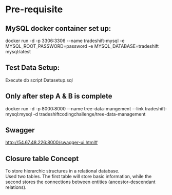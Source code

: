 
# Pre-requisite 
## MySQL docker container set up:
   docker run -d -p 3306:3306 --name tradeshift-mysql -e MYSQL_ROOT_PASSWORD=password -e MYSQL_DATABASE=tradeshift mysql:latest 
## Test Data Setup: 	 
   Execute db script Datasetup.sql	 
## Only after step A & B is complete  
   docker run -d -p 8000:8000 --name tree-data-mangement --link tradeshift-mysql:mysql -d tradeshiftcodingchallenge/tree-data-management
## Swagger
   http://54.67.48.226:8000/swagger-ui.html#

## Closure table Concept
   To store hierarchic structures in a relational database.  
   Used two tables. 
   The first table will store basic information, while the second stores the connections between entities (ancestor-descendant relations).


